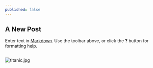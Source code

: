 ```yaml
---
published: false
---
```

## A New Post

Enter text in [Markdown](http://daringfireball.net/projects/markdown/). Use the toolbar above, or click the **?** button for formatting help.
##

###
![titanic.jpg]({{site.baseurl}}/_images/titanic.jpg)
